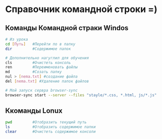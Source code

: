 # Справочник командной строки =)

## Команды Командной страки Windos

```sh
# Из урока
cd [Путь] 	#Перейти по в папку
dir 		#Содержимое папок

# Дополнительно нагуглил для обучения
cls			#Очистеть консоль
ren			#Переименовать файлы
md 			#Созать папку
nul > [nema.txt] #создание файла
del	[nema.txt] #Удаление папок файлов

# Мой запуск сервра browser-sync
browser-sync start --server --files "stayle/*.css, *.html, js/*.js"
```

## Ккоманды Lonux
```sh
pwd 		#Отобразить текущий путь
ls 			#Отобразить содержимое папки
clear 		#Очистеть содержимое консоли
```

